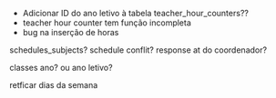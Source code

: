 - Adicionar ID do ano letivo à tabela teacher_hour_counters??
- teacher hour counter tem função incompleta
- bug na inserção de horas

schedules_subjects?
schedule conflit?
response at do coordenador?

classes ano? ou ano letivo?

retficar dias da semana